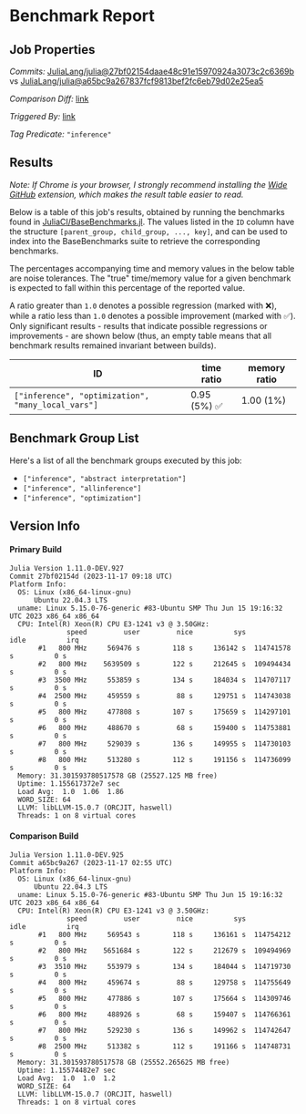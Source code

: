 # Benchmark Report

## Job Properties

*Commits:* [JuliaLang/julia@27bf02154daae48c91e15970924a3073c2c6369b](https://github.com/JuliaLang/julia/commit/27bf02154daae48c91e15970924a3073c2c6369b) vs [JuliaLang/julia@a65bc9a267837fcf9813bef2fc6eb79d02e25ea5](https://github.com/JuliaLang/julia/commit/a65bc9a267837fcf9813bef2fc6eb79d02e25ea5)

*Comparison Diff:* [link](https://github.com/JuliaLang/julia/compare/a65bc9a267837fcf9813bef2fc6eb79d02e25ea5..27bf02154daae48c91e15970924a3073c2c6369b)

*Triggered By:* [link](https://github.com/JuliaLang/julia/pull/52203#issuecomment-1816012066)

*Tag Predicate:* `"inference"`

## Results

*Note: If Chrome is your browser, I strongly recommend installing the [Wide GitHub](https://chrome.google.com/webstore/detail/wide-github/kaalofacklcidaampbokdplbklpeldpj?hl=en)
extension, which makes the result table easier to read.*

Below is a table of this job's results, obtained by running the benchmarks found in
[JuliaCI/BaseBenchmarks.jl](https://github.com/JuliaCI/BaseBenchmarks.jl). The values
listed in the `ID` column have the structure `[parent_group, child_group, ..., key]`,
and can be used to index into the BaseBenchmarks suite to retrieve the corresponding
benchmarks.

The percentages accompanying time and memory values in the below table are noise tolerances. The "true"
time/memory value for a given benchmark is expected to fall within this percentage of the reported value.

A ratio greater than `1.0` denotes a possible regression (marked with :x:), while a ratio less
than `1.0` denotes a possible improvement (marked with :white_check_mark:). Only significant results - results
that indicate possible regressions or improvements - are shown below (thus, an empty table means that all
benchmark results remained invariant between builds).

| ID | time ratio | memory ratio |
|----|------------|--------------|
| `["inference", "optimization", "many_local_vars"]` | 0.95 (5%) :white_check_mark: | 1.00 (1%)  |

## Benchmark Group List

Here's a list of all the benchmark groups executed by this job:

- `["inference", "abstract interpretation"]`
- `["inference", "allinference"]`
- `["inference", "optimization"]`

## Version Info

#### Primary Build

```
Julia Version 1.11.0-DEV.927
Commit 27bf02154d (2023-11-17 09:18 UTC)
Platform Info:
  OS: Linux (x86_64-linux-gnu)
      Ubuntu 22.04.3 LTS
  uname: Linux 5.15.0-76-generic #83-Ubuntu SMP Thu Jun 15 19:16:32 UTC 2023 x86_64 x86_64
  CPU: Intel(R) Xeon(R) CPU E3-1241 v3 @ 3.50GHz: 
              speed         user         nice          sys         idle          irq
       #1   800 MHz     569476 s        118 s     136142 s  114741578 s          0 s
       #2   800 MHz    5639509 s        122 s     212645 s  109494434 s          0 s
       #3  3500 MHz     553859 s        134 s     184034 s  114707117 s          0 s
       #4  2500 MHz     459559 s         88 s     129751 s  114743038 s          0 s
       #5   800 MHz     477808 s        107 s     175659 s  114297101 s          0 s
       #6   800 MHz     488670 s         68 s     159400 s  114753881 s          0 s
       #7   800 MHz     529039 s        136 s     149955 s  114730103 s          0 s
       #8   800 MHz     513280 s        112 s     191156 s  114736099 s          0 s
  Memory: 31.301593780517578 GB (25527.125 MB free)
  Uptime: 1.155617372e7 sec
  Load Avg:  1.0  1.06  1.86
  WORD_SIZE: 64
  LLVM: libLLVM-15.0.7 (ORCJIT, haswell)
  Threads: 1 on 8 virtual cores

```

#### Comparison Build

```
Julia Version 1.11.0-DEV.925
Commit a65bc9a267 (2023-11-17 02:55 UTC)
Platform Info:
  OS: Linux (x86_64-linux-gnu)
      Ubuntu 22.04.3 LTS
  uname: Linux 5.15.0-76-generic #83-Ubuntu SMP Thu Jun 15 19:16:32 UTC 2023 x86_64 x86_64
  CPU: Intel(R) Xeon(R) CPU E3-1241 v3 @ 3.50GHz: 
              speed         user         nice          sys         idle          irq
       #1   800 MHz     569543 s        118 s     136161 s  114754212 s          0 s
       #2   800 MHz    5651684 s        122 s     212679 s  109494969 s          0 s
       #3  3510 MHz     553979 s        134 s     184044 s  114719730 s          0 s
       #4   800 MHz     459674 s         88 s     129758 s  114755649 s          0 s
       #5   800 MHz     477886 s        107 s     175664 s  114309746 s          0 s
       #6   800 MHz     488926 s         68 s     159407 s  114766361 s          0 s
       #7   800 MHz     529230 s        136 s     149962 s  114742647 s          0 s
       #8  2500 MHz     513382 s        112 s     191166 s  114748731 s          0 s
  Memory: 31.301593780517578 GB (25552.265625 MB free)
  Uptime: 1.15574482e7 sec
  Load Avg:  1.0  1.0  1.2
  WORD_SIZE: 64
  LLVM: libLLVM-15.0.7 (ORCJIT, haswell)
  Threads: 1 on 8 virtual cores

```
